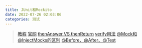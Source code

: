 ```yaml
---
title: JUnit和Mockito
date: 2022-07-26 02:03:06
categories: 测试
---
```








>[教程](https://www.cnblogs.com/Ming8006/p/6297333.html)
>[官网](https://site.mockito.org/)
>[thenAnswer VS thenReturn](https://stackoverflow.com/questions/36615330/mockito-doanswer-vs-thenreturn)
>[verify用法](https://blog.csdn.net/blueZhangFun/article/details/103665393)
>[@Mock和@InjectMocks的区别](https://breeze924.github.io/2018/08/26/JUnit知识点三则/)
>[@Before、@After、@Test](https://www.cnblogs.com/hezhiyao/p/9440277.html)